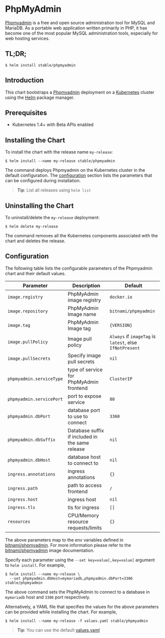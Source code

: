 # PhpMyAdmin

[Phpmyadmin](https://www.phpmyadmin.net/) is a free and open source administration tool for MySQL and MariaDB. As a portable web application written primarily in PHP, it has become one of the most popular MySQL administration tools, especially for web hosting services.

## TL;DR;

```console
$ helm install stable/phpmyadmin
```

## Introduction

This chart bootstraps a [Phpmyadmin](https://github.com/bitnami/bitnami-docker-phpmyadmin) deployment on a [Kubernetes](http://kubernetes.io) cluster using the [Helm](https://helm.sh) package manager.

## Prerequisites

- Kubernetes 1.4+ with Beta APIs enabled

## Installing the Chart

To install the chart with the release name `my-release`:

```console
$ helm install --name my-release stable/phpmyadmin
```

The command deploys Phpmyadmin on the Kubernetes cluster in the default configuration. The [configuration](#configuration) section lists the parameters that can be configured during installation.

> **Tip**: List all releases using `helm list`

## Uninstalling the Chart

To uninstall/delete the `my-release` deployment:

```console
$ helm delete my-release
```

The command removes all the Kubernetes components associated with the chart and deletes the release.

## Configuration

The following table lists the configurable parameters of the Phpmyadmin chart and their default values.

|              Parameter               |               Description                |                         Default                         |
|--------------------------------------|------------------------------------------|---------------------------------------------------------|
| `image.registry`                     | PhpMyAdmin image registry                 | `docker.io`                                             |
| `image.repository`                   | PhpMyAdmin Image name                     | `bitnami/phpmyadmin`                                     |
| `image.tag`                          | PhpMyAdmin Image tag                      | `{VERSION}`                                             |
| `image.pullPolicy`                   | Image pull policy                        | `Always` if `imageTag` is `latest`, else `IfNotPresent` |
| `image.pullSecrets`                  | Specify image pull secrets               | `nil`                                                   |
| `phpmyadmin.serviceType`            | type of service for PhpMyAdmin frontend             | `ClusterIP`                                                  |
| `phpmyadmin.servicePort`        | port to expose service                   | `80`                                                   |
| `phpmyadmin.dbPort`            | database port to use to connect                  | `3360`                                     |
| `phpmyadmin.dbSuffix`                | Database suffix if included in the same release                  | `nil`                                          |
| `phpmyadmin.dbHost`            | database host to connect to               | `nil`          |
| `ingress.annotations`            | ingress annotations              | `{}`          |
| `ingress.path`            | path to access frontend               | `/`          |
| `ingress.host`            | ingress host               | `nil`          |
| `ingress.tls`            | tls for ingress               | `[]`          |
| `resources`                          | CPU/Memory resource requests/limits      | `{}`      |

The above parameters map to the env variables defined in [bitnami/phpmyadmin](http://github.com/bitnami/bitnami-docker-Phpmyadmin). For more information please refer to the [bitnami/phpmyadmin](http://github.com/bitnami/bitnami-docker-Phpmyadmin) image documentation.

Specify each parameter using the `--set key=value[,key=value]` argument to `helm install`. For example,

```console
$ helm install --name my-release \
  --set phpmyadmin.dbHost=mymariadb,phpmyadmin.dbPort=3306 stable/phpmyadmin
```

The above command sets the PhpMyAdmin to connect to a database in `mymariadb` host and `3306` port respectively. 

Alternatively, a YAML file that specifies the values for the above parameters can be provided while installing the chart. For example,

```console
$ helm install --name my-release -f values.yaml stable/phpmyadmin
```

> **Tip**: You can use the default [values.yaml](values.yaml)
